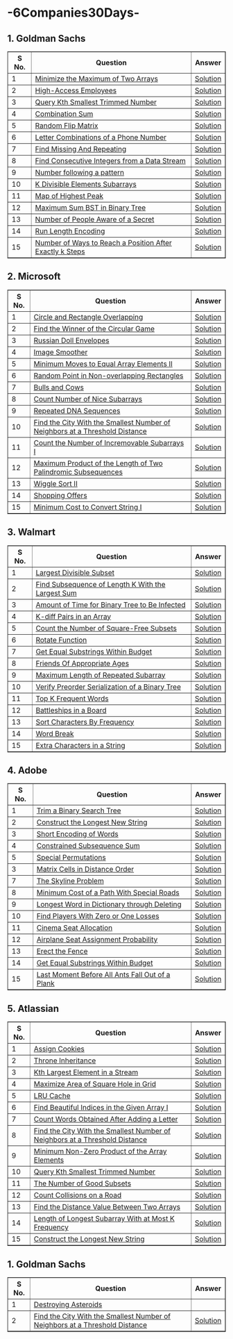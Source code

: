 # -6Companies30Days-

## 1. Goldman Sachs
<table border="1">
    <thead>
        <tr>
            <th>S No.</th>
            <th>Question</th>
            <th>Answer</th>
        </tr>
    </thead>
    <tbody>
        <tr>
            <td>1</td>
            <td><a href="https://leetcode.com/problems/minimize-the-maximum-of-two-arrays/description/">Minimize the Maximum of Two Arrays</a></td>
            <td><a href="https://leetcode.com/problems/minimize-the-maximum-of-two-arrays/solutions/4513004/goldman-sachs-easy-solution/">Solution</a></td>
        </tr>
        <tr>
            <td>2</td>
            <td><a href="https://leetcode.com/problems/high-access-employees/description/">High-Access Employees</a></td>
            <td><a href="https://leetcode.com/problems/high-access-employees/solutions/4513082/goldman-sachs-easy-solution/">Solution</a></td>
        </tr>
      <tr>
            <td>3</td>
            <td><a href="https://leetcode.com/problems/query-kth-smallest-trimmed-number/description/">Query Kth Smallest Trimmed Number</a></td>
            <td><a href="https://leetcode.com/problems/query-kth-smallest-trimmed-number/solutions/4513150/goldman-sachs-easy-solution/">Solution</a></td>
        </tr>
        <tr>
            <td>4</td>
            <td><a href="https://leetcode.com/problems/combination-sum-iii/description/">Combination Sum</a></td>
            <td><a href="https://leetcode.com/problems/combination-sum-iii/solutions/4513253/goldman-sachs-amazon-easy-solution/">Solution</a></td>
        </tr>
        <tr>
            <td>5</td>
            <td><a href="https://leetcode.com/problems/random-flip-matrix/description/">Random Flip Matrix</a></td>
            <td><a href="https://leetcode.com/problems/random-flip-matrix/solutions/4513624/goldman-sachs-easy-solution/">Solution</a></td>
        </tr>
        <tr>
            <td>6</td>
            <td><a href="https://leetcode.com/problems/letter-combinations-of-a-phone-number/description/">Letter Combinations of a Phone Number</a></td>
            <td><a href="https://leetcode.com/problems/letter-combinations-of-a-phone-number/solutions/4513338/goldman-sachs-easy-solution/">Solution</a></td>
        </tr>
        <tr>
            <td>7</td>
            <td><a href="https://www.geeksforgeeks.org/problems/find-missing-and-repeating2512/1">Find Missing And Repeating</a></td>
            <td><a href="https://discuss.geeksforgeeks.org/comment/02365df5-6378-4fda-bbaa-dcc1770921ea/practice">Solution</a></td>
        </tr>
        <tr>
            <td>8</td>
            <td><a href="https://leetcode.com/problems/find-consecutive-integers-from-a-data-stream/">Find Consecutive Integers from a Data Stream</a></td>
            <td><a href="https://leetcode.com/problems/find-consecutive-integers-from-a-data-stream/solutions/4513781/goldman-sachs-easy-solution/">Solution</a></td>
        </tr>
        <tr>
            <td>9</td>
            <td><a href="https://www.geeksforgeeks.org/problems/number-following-a-pattern3126/1">Number following a pattern</a></td>
            <td><a href="https://discuss.geeksforgeeks.org/comment/79baf7ba-80d2-4188-8eae-2378bb0b130d/practice">Solution</a></td>
        </tr>
        <tr>
            <td>10</td>
            <td><a href="https://leetcode.com/problems/k-divisible-elements-subarrays/description/">K Divisible Elements Subarrays</a></td>
            <td><a href="https://leetcode.com/problems/k-divisible-elements-subarrays/solutions/4513890/goldman-sachs-easy-solution/">Solution</a></td>
        </tr>
        <tr>
            <td>11</td>
            <td><a href="https://leetcode.com/problems/map-of-highest-peak/description/">Map of Highest Peak</a></td>
            <td><a href="https://leetcode.com/problems/map-of-highest-peak/solutions/4513922/goldman-sachs-easy-solution/">Solution</a></td>
        </tr>
        <tr>
            <td>12</td>
            <td><a href="https://leetcode.com/problems/maximum-sum-bst-in-binary-tree/description/">Maximum Sum BST in Binary Tree</a></td>
            <td><a href="https://leetcode.com/problems/maximum-sum-bst-in-binary-tree/solutions/4516859/goldman-sachs-easy-solution/">Solution</a></td>
        </tr>
        <tr>
            <td>13</td>
            <td><a href="https://leetcode.com/problems/number-of-people-aware-of-a-secret/description/">Number of People Aware of a Secret</a></td>
            <td><a href="https://leetcode.com/problems/number-of-people-aware-of-a-secret/solutions/4516885/goldman-sachs-easy-solution/">Solution</a></td>
        </tr>
        <tr>
            <td>14</td>
            <td><a href="https://www.geeksforgeeks.org/problems/run-length-encoding/1">Run Length Encoding</a></td>
            <td><a href="https://discuss.geeksforgeeks.org/comment/eb847504-3a9f-4f8d-a38d-5e41a6813533/practice">Solution</a></td>
        </tr>
        <tr>
            <td>15</td>
            <td><a href="https://leetcode.com/problems/number-of-ways-to-reach-a-position-after-exactly-k-steps/description/">Number of Ways to Reach a Position After Exactly k Steps</a></td>
            <td><a href="https://leetcode.com/problems/number-of-ways-to-reach-a-position-after-exactly-k-steps/solutions/4516931/goldman-sachs-easy-solution-beats100/">Solution</a></td>
        </tr>
</table>

## 2. Microsoft

<table border="1">
    <thead>
        <tr>
            <th>S No.</th>
            <th>Question</th>
            <th>Answer</th>
        </tr>
    </thead>
    <tbody>
        <tr>
            <td>1</td>
            <td><a href="https://leetcode.com/problems/circle-and-rectangle-overlapping/description/">Circle and Rectangle Overlapping</a></td>
            <td><a href="https://leetcode.com/problems/circle-and-rectangle-overlapping/solutions/4518682/microsoft-easy-solution-beats-100/">Solution</a></td>
        </tr>
        <tr>
            <td>2</td>
            <td><a href="https://leetcode.com/problems/find-the-winner-of-the-circular-game/">Find the Winner of the Circular Game</a></td>
            <td><a href="https://leetcode.com/problems/find-the-winner-of-the-circular-game/solutions/4522841/microsoft-easy-solution-beats-100/">Solution</a></td>
        </tr>
      <tr>
            <td>3</td>
            <td><a href="https://leetcode.com/problems/russian-doll-envelopes/description/">Russian Doll Envelopes</a></td>
            <td><a href="https://leetcode.com/problems/russian-doll-envelopes/solutions/4522870/microsoft-easy-solution-beats-93/">Solution</a></td>
        </tr>
        <tr>
            <td>4</td>
            <td><a href="https://leetcode.com/problems/image-smoother/description/">Image Smoother</a></td>
            <td><a href="https://leetcode.com/problems/image-smoother/solutions/4524456/microsoft-easy-solution/">Solution</a></td>
        </tr>
        <tr>
            <td>5</td>
            <td><a href="https://leetcode.com/problems/minimum-moves-to-equal-array-elements-ii/description/">Minimum Moves to Equal Array Elements II</a></td>
            <td><a href="https://leetcode.com/problems/minimum-moves-to-equal-array-elements-ii/solutions/4530829/microsoft-easy-solution/">Solution</a></td>
        </tr>
        <tr>
            <td>6</td>
            <td><a href="https://leetcode.com/problems/random-point-in-non-overlapping-rectangles/description/">Random Point in Non-overlapping Rectangles</a></td>
            <td><a href="https://leetcode.com/problems/random-point-in-non-overlapping-rectangles/solutions/4534483/microsoft-easy-solution-challenge/">Solution</a></td>
        </tr>
       <tr>
          <tr>
            <td>7</td>
            <td><a href="https://leetcode.com/problems/bulls-and-cows/description/">Bulls and Cows</a></td>
            <td><a href="https://leetcode.com/problems/bulls-and-cows/solutions/4536563/microsoft-easy-solution-beats-100/">Solution</a></td>
        </tr>
      <tr>
            <td>8</td>
            <td><a href="https://leetcode.com/problems/count-number-of-nice-subarrays/description/">Count Number of Nice Subarrays</a></td>
            <td><a href="https://leetcode.com/problems/count-number-of-nice-subarrays/solutions/4536604/microsoft-easy-solution/">Solution</a></td>
        </tr>
     <tr>
            <td>9</td>
            <td><a href="https://leetcode.com/problems/repeated-dna-sequences/description/">Repeated DNA Sequences</a></td>
            <td><a href="https://leetcode.com/problems/repeated-dna-sequences/solutions/4536658/microsoft-easy-solution-beats-100/">Solution</a></td>
        </tr>
          <tr>
            <td>10</td>
            <td><a href="https://leetcode.com/problems/find-the-city-with-the-smallest-number-of-neighbors-at-a-threshold-distance/description/">Find the City With the Smallest Number of Neighbors at a Threshold Distance</a></td>
            <td><a href="https://leetcode.com/problems/find-the-city-with-the-smallest-number-of-neighbors-at-a-threshold-distance/solutions/4542675/microsoft-easy-solution-beats-100/">Solution</a></td>
        </tr>
      <tr>
            <td>11</td>
            <td><a href="https://leetcode.com/problems/count-the-number-of-incremovable-subarrays-i/description/">Count the Number of Incremovable Subarrays I</a></td>
            <td><a href="https://leetcode.com/problems/count-the-number-of-incremovable-subarrays-i/solutions/4542759/microsoft-easy-solution/">Solution</a></td>
        </tr>
           <tr>
            <td>12</td>
            <td><a href="https://leetcode.com/problems/maximum-product-of-the-length-of-two-palindromic-subsequences/description/">Maximum Product of the Length of Two Palindromic Subsequences</a></td>
            <td><a href="https://leetcode.com/problems/maximum-product-of-the-length-of-two-palindromic-subsequences/solutions/4548065/microsoft-easy-solution-beats-100/">Solution</a></td>
       </tr>
        <tr>
            <td>13</td>
            <td><a href="https://leetcode.com/problems/wiggle-sort-ii/description/">Wiggle Sort II</a></td>
            <td><a href="https://leetcode.com/problems/wiggle-sort-ii/solutions/4548218/microsoft-easy-solution/">Solution</a></td>
        </tr>
        <tr>
            <td>14</td>
            <td><a href="https://leetcode.com/problems/shopping-offers/description/">Shopping Offers</a></td>
            <td><a href="https://leetcode.com/problems/shopping-offers/solutions/4548290/microsoft-easy-solution-beats-100/">Solution</a></td>
        </tr> 
        <tr>
            <td>15</td>
            <td><a href="https://leetcode.com/problems/minimum-cost-to-convert-string-i/description/">Minimum Cost to Convert String I</a></td>
            <td><a href="https://leetcode.com/problems/minimum-cost-to-convert-string-i/solutions/4548318/microsoft-easy-solution-beats-100/">Solution</a></td>
        </tr>
</table>

## 3. Walmart

<table border="1">
    <thead>
        <tr>
            <th>S No.</th>
            <th>Question</th>
            <th>Answer</th>
        </tr>
    </thead>
    <tbody>
        <tr>
            <td>1</td>
            <td><a href="https://leetcode.com/problems/largest-divisible-subset/description/">Largest Divisible Subset</a></td>
            <td><a href="https://leetcode.com/problems/largest-divisible-subset/solutions/4557282/microsoft-easy-solution-beats-100/">Solution</a></td>
        </tr>
        <tr>
           <td>2</td>
            <td><a href="https://leetcode.com/problems/find-subsequence-of-length-k-with-the-largest-sum/description/">Find Subsequence of Length K With the Largest Sum</a></td>
            <td><a href="https://leetcode.com/problems/find-subsequence-of-length-k-with-the-largest-sum/solutions/4557338/microsoft-easy-solution/">Solution</a></td>
        </tr>
      <tr>
            <td>3</td>
            <td><a href="https://leetcode.com/problems/amount-of-time-for-binary-tree-to-be-infected/description/?envType=daily-question&envId=2024-01-10">Amount of Time for Binary Tree to Be Infected</a></td>
            <td><a href="https://leetcode.com/problems/amount-of-time-for-binary-tree-to-be-infected/solutions/4557378/microsoft-easy-solution-beats-100/">Solution</a></td>
        </tr>
        <tr>
            <td>4</td>
            <td><a href="https://leetcode.com/problems/k-diff-pairs-in-an-array/description/">K-diff Pairs in an Array</a></td>
            <td><a href="https://leetcode.com/problems/k-diff-pairs-in-an-array/solutions/4557403/microsoft-easy-solution/">Solution</a></td>
        </tr>
          <tr>
            <td>5</td>
            <td><a href="https://leetcode.com/problems/count-the-number-of-square-free-subsets/description/">Count the Number of Square-Free Subsets</a></td>
            <td><a href="https://leetcode.com/problems/count-the-number-of-square-free-subsets/solutions/4557457/microsoft-easy-solution-beats-100/">Solution</a></td>
        </tr>
       <tr>
            <td>6</td>
            <td><a href="https://leetcode.com/problems/rotate-function/description/">Rotate Function</a></td>
            <td><a href="https://leetcode.com/problems/rotate-function/solutions/4563173/microsoft-easy-solution-beats-100/">Solution</a></td>
        </tr>
     <tr>
          <tr>
            <td>7</td>
            <td><a href="https://leetcode.com/problems/get-equal-substrings-within-budget/description/">Get Equal Substrings Within Budget</a></td>
            <td><a href="https://leetcode.com/problems/get-equal-substrings-within-budget/solutions/4563185/microsoft-easy-solution-beats-100/">Solution</a></td>
        </tr>
      <tr>
            <td>8</td>
            <td><a href="https://leetcode.com/problems/friends-of-appropriate-ages/description/">Friends Of Appropriate Ages</a></td>
            <td><a href="https://leetcode.com/problems/friends-of-appropriate-ages/solutions/4563198/microsoft-easy-solution-beats-100/">Solution</a></td>
        </tr>
    <tr>
            <td>9</td>
            <td><a href="https://leetcode.com/problems/maximum-length-of-repeated-subarray/description/">Maximum Length of Repeated Subarray</a></td>
            <td><a href="https://leetcode.com/problems/maximum-length-of-repeated-subarray/solutions/4563214/microsoft-easy-solution-beats-100/">Solution</a></td>
        </tr>
             <tr>
            <td>10</td>
            <td><a href="https://leetcode.com/problems/verify-preorder-serialization-of-a-binary-tree/description/">Verify Preorder Serialization of a Binary Tree</a></td>
            <td><a href="https://leetcode.com/problems/verify-preorder-serialization-of-a-binary-tree/solutions/4563541/microsoft-easy-solution/">Solution</a></td>
        </tr>
     <tr>
            <td>11</td>
            <td><a href="https://leetcode.com/problems/top-k-frequent-words/description/">Top K Frequent Words</a></td>
            <td><a href="https://leetcode.com/problems/top-k-frequent-words/solutions/4570201/microsoft-easy-solution/">Solution</a></td>
        </tr>
           <tr>
            <td>12</td>
            <td><a href="https://leetcode.com/problems/battleships-in-a-board/description/">Battleships in a Board</a></td>
            <td><a href="https://leetcode.com/problems/battleships-in-a-board/solutions/4570227/microsoft-easy-solution/">Solution</a></td>
       </tr>
         <tr>
            <td>13</td>
            <td><a href="https://leetcode.com/problems/sort-characters-by-frequency/description/">Sort Characters By Frequency</a></td>
            <td><a href="https://leetcode.com/problems/sort-characters-by-frequency/solutions/4570321/microsoft-easy-solution-beats-100/">Solution</a></td>
        </tr>
        <tr>
            <td>14</td>
            <td><a href="https://leetcode.com/problems/word-break/description/">Word Break</a></td>
            <td><a href="https://leetcode.com/problems/word-break/solutions/4570353/microsoft-easy-solution-beats-100/">Solution</a></td>
        </tr> 
        <tr>
            <td>15</td>
            <td><a href="https://leetcode.com/problems/extra-characters-in-a-string/description/">Extra Characters in a String</a></td>
            <td><a href="https://leetcode.com/problems/extra-characters-in-a-string/solutions/4570424/microsoft-easy-solution-beats-100/">Solution</a></td>
        </tr>
</table>

## 4. Adobe

<table border="1">
    <thead>
        <tr>
            <th>S No.</th>
            <th>Question</th>
            <th>Answer</th>
        </tr>
    </thead>
    <tbody>
        <tr>
            <td>1</td>
            <td><a href="https://leetcode.com/problems/trim-a-binary-search-tree/description/">Trim a Binary Search Tree</a></td>
            <td><a href="https://leetcode.com/problems/trim-a-binary-search-tree/solutions/4576917/microsoft-easy-solution-beats-100/">Solution</a></td>
        </tr>
        <tr>
            <td>2</td>
            <td><a href="https://leetcode.com/problems/construct-the-longest-new-string/description/">Construct the Longest New String</a></td>
            <td><a href="https://leetcode.com/problems/construct-the-longest-new-string/solutions/4576985/microsoft-easy-solution-beats-100/">Solution</a></td>
        </tr>
       <tr>
            <td>3</td>
            <td><a href="https://leetcode.com/problems/short-encoding-of-words/description/">Short Encoding of Words</a></td>
            <td><a href="https://leetcode.com/problems/short-encoding-of-words/solutions/4577031/microsoft-easy-solution-beats-100/">Solution</a></td>
        </tr>
        <tr>
            <td>4</td>
            <td><a href="https://leetcode.com/problems/constrained-subsequence-sum/description/">Constrained Subsequence Sum</a></td>
            <td><a href="https://leetcode.com/problems/constrained-subsequence-sum/solutions/4581244/microsoft-easy-solution-beats-100/">Solution</a></td>
        </tr>
      <tr>
            <td>5</td>
            <td><a href="https://leetcode.com/problems/special-permutations/description/">Special Permutations</a></td>
            <td><a href="https://leetcode.com/problems/special-permutations/solutions/4581562/microsoft-easy-solution/">Solution</a></td>
        </tr>
            <td>3</td>
            <td><a href="https://leetcode.com/problems/matrix-cells-in-distance-order/description/">Matrix Cells in Distance Order</a></td>
            <td><a href="https://leetcode.com/problems/matrix-cells-in-distance-order/solutions/4581585/microsoft-easy-solution-beats-100/">Solution</a></td>
        </tr>
        <tr>
            <td>7</td>
            <td><a href="https://leetcode.com/problems/the-skyline-problem/description/">The Skyline Problem</a></td>
            <td><a href="https://leetcode.com/problems/the-skyline-problem/solutions/4581705/microsoft-easy-solution-beats-100/">Solution</a></td>
        </tr>
        <tr>
            <td>8</td>
            <td><a href="https://leetcode.com/problems/minimum-cost-of-a-path-with-special-roads/description/">Minimum Cost of a Path With Special Roads</a></td>
            <td><a href="https://leetcode.com/problems/minimum-cost-of-a-path-with-special-roads/solutions/4588759/microsoft-easy-solution/">Solution</a></td>
        </tr>
     <tr>
            <td>9</td>
            <td><a href="https://leetcode.com/problems/longest-word-in-dictionary-through-deleting/solutions/4593843/microsoft-easy-solution/">Longest Word in Dictionary through Deleting</a></td>
            <td><a href="https://leetcode.com/problems/longest-word-in-dictionary-through-deleting/solutions/4593843/microsoft-easy-solution/">Solution</a></td>
        </tr>
         <tr>
            <td>10</td>
            <td><a href="https://leetcode.com/problems/find-players-with-zero-or-one-losses/description/">Find Players With Zero or One Losses</a></td>
            <td><a href="https://leetcode.com/problems/find-players-with-zero-or-one-losses/solutions/4593891/microsoft-easy-solution/">Solution</a></td>
        </tr>
        <tr>
            <td>11</td>
            <td><a href="https://leetcode.com/problems/cinema-seat-allocation/description/">Cinema Seat Allocation</a></td>
            <td><a href="https://leetcode.com/problems/cinema-seat-allocation/solutions/4593927/microsoft-easy-solution/">Solution</a></td>
        </tr>
        <tr>
            <td>12</td>
            <td><a href="https://leetcode.com/problems/airplane-seat-assignment-probability/description/">Airplane Seat Assignment Probability</a></td>
            <td><a href="https://leetcode.com/problems/airplane-seat-assignment-probability/solutions/4594078/microsoft-easy-solution-beats-100/">Solution</a></td>
        </tr>
       <tr>
            <td>13</td>
            <td><a href="https://leetcode.com/problems/erect-the-fence/description/">Erect the Fence</a></td>
            <td><a href="https://leetcode.com/problems/erect-the-fence/solutions/4612139/microsoft-easy-solution/">Solution</a></td>
        </tr> 
        <tr>
            <td>14</td>
            <td><a href="https://leetcode.com/problems/get-equal-substrings-within-budget/description/">Get Equal Substrings Within Budget</a></td>
            <td><a href="https://leetcode.com/problems/get-equal-substrings-within-budget/solutions/4563185/microsoft-easy-solution-beats-100/">Solution</a></td>
        </tr>
        <tr>
            <td>15</td>
            <td><a href="https://leetcode.com/problems/last-moment-before-all-ants-fall-out-of-a-plank/description/">Last Moment Before All Ants Fall Out of a Plank</a></td>
            <td><a href="https://leetcode.com/problems/last-moment-before-all-ants-fall-out-of-a-plank/">Solution</a></td>
        </tr>
</table>

## 5. Atlassian

<table border="1">
    <thead>
        <tr>
            <th>S No.</th>
            <th>Question</th>
            <th>Answer</th>
        </tr>
    </thead>
    <tbody>
        <tr>
            <td>1</td>
            <td><a href="https://leetcode.com/problems/assign-cookies/description/">Assign Cookies</a></td>
            <td><a href="https://leetcode.com/problems/assign-cookies/solutions/4638643/microsoft-easy-solution-beats-100/">Solution</a></td>
        </tr>
        <tr>
            <td>2</td>
            <td><a href="https://leetcode.com/problems/throne-inheritance/description/">Throne Inheritance</a></td>
            <td><a href="https://leetcode.com/problems/throne-inheritance/solutions/4643374/microsoft-easy-solution-beats-100/">Solution</a></td>
        </tr>
      <tr>
            <td>3</td>
            <td><a href="https://leetcode.com/problems/kth-largest-element-in-a-stream/description/">Kth Largest Element in a Stream</a></td>
            <td><a href="https://leetcode.com/problems/kth-largest-element-in-a-stream/solutions/4643465/microsoft-easy-solution/">Solution</a></td>
        </tr>
        <tr>
            <td>4</td>
            <td><a href="https://leetcode.com/problems/maximize-area-of-square-hole-in-grid/description/">Maximize Area of Square Hole in Grid</a></td>
            <td><a href="https://leetcode.com/problems/maximize-area-of-square-hole-in-grid/solutions/4643482/microsoft-easy-solution/">Solution</a></td>
        </tr>
        <tr>
            <td>5</td>
            <td><a href="https://leetcode.com/problems/lru-cache/description/">LRU Cache</a></td>
            <td><a href="https://leetcode.com/problems/lru-cache/solutions/4643499/microsoft-easy-solution/">Solution</a></td>
        </tr>
        <tr>
            <td>6</td>
            <td><a href="https://leetcode.com/problems/find-beautiful-indices-in-the-given-array-i/description/">Find Beautiful Indices in the Given Array I</a></td>
            <td><a href="https://leetcode.com/problems/find-beautiful-indices-in-the-given-array-i/solutions/4643603/microsoft-easy-solution/">Solution</a></td>
        </tr>
        <tr>
            <td>7</td>
            <td><a href="https://leetcode.com/problems/count-words-obtained-after-adding-a-letter/description/">Count Words Obtained After Adding a Letter</a></td>
            <td><a href="https://leetcode.com/problems/count-words-obtained-after-adding-a-letter/solutions/4643639/microsoft-easy-solution-beats-100/">Solution</a></td>
        </tr>
        <tr>
            <td>8</td>
            <td><a href="https://leetcode.com/problems/find-the-city-with-the-smallest-number-of-neighbors-at-a-threshold-distance/description/">Find the City With the Smallest Number of Neighbors at a Threshold Distance</a></td>
            <td><a href="https://leetcode.com/problems/find-the-city-with-the-smallest-number-of-neighbors-at-a-threshold-distance/solutions/4542675/microsoft-easy-solution-beats-100/">Solution</a></td>
        </tr>
        <tr>
            <td>9</td>
            <td><a href="https://leetcode.com/problems/minimum-non-zero-product-of-the-array-elements/description/">Minimum Non-Zero Product of the Array Elements</a></td>
            <td><a href="https://leetcode.com/problems/minimum-non-zero-product-of-the-array-elements/solutions/4648350/microsoft-easy-solution-beats-100/">Solution</a></td>
        </tr>
        <tr>
            <td>10</td>
            <td><a href="https://leetcode.com/problems/query-kth-smallest-trimmed-number/description/">Query Kth Smallest Trimmed Number</a></td>
            <td><a href="https://leetcode.com/problems/query-kth-smallest-trimmed-number/solutions/4513183/goldman-sachs-easy-solution/">Solution</a></td>
        </tr>
        <tr>
            <td>11</td>
            <td><a href="https://leetcode.com/problems/the-number-of-good-subsets/description/">The Number of Good Subsets</a></td>
            <td><a href="https://leetcode.com/problems/the-number-of-good-subsets/solutions/4648862/microsoft-easy-solution/">Solution</a></td>
        </tr>
        <tr>
            <td>12</td>
            <td><a href="https://leetcode.com/problems/count-collisions-on-a-road/description/">Count Collisions on a Road</a></td>
            <td><a href="https://leetcode.com/problems/count-collisions-on-a-road/solutions/4648881/microsoft-easy-solution/">Solution</a></td>
        </tr>
        <tr>
            <td>13</td>
            <td><a href="https://leetcode.com/problems/find-the-distance-value-between-two-arrays/description/">Find the Distance Value Between Two Arrays</a></td>
            <td><a href="https://leetcode.com/problems/find-the-distance-value-between-two-arrays/solutions/4648894/microsoft-easy-solution-beats-100/">Solution</a></td>
        </tr>
        <tr>
            <td>14</td>
            <td><a href="https://leetcode.com/problems/length-of-longest-subarray-with-at-most-k-frequency/description/">Length of Longest Subarray With at Most K Frequency</a></td>
            <td><a href="https://leetcode.com/problems/length-of-longest-subarray-with-at-most-k-frequency/solutions/4648905/microsoft-easy-solution/">Solution</a></td>
        </tr>
        <tr>
            <td>15</td>
            <td><a href="https://leetcode.com/problems/construct-the-longest-new-string/description/">Construct the Longest New String</a></td>
            <td><a href="https://leetcode.com/problems/construct-the-longest-new-string/solutions/4576985/microsoft-easy-solution-beats-100/">Solution</a></td>
        </tr>
</table> 

   
## 1. Goldman Sachs

<table border="1">
    <thead>
        <tr>
            <th>S No.</th>
            <th>Question</th>
            <th>Answer</th>
        </tr>
    </thead>
    <tbody>
        <tr>
            <td>1</td>
            <td><a href="https://leetcode.com/problems/destroying-asteroids/description/">Destroying Asteroids</a></td>
            <td><a href="https://leetcode.com/problems/destroying-asteroids/solutions/4649759/microsoft-easy-solution/"</a></td>
        </tr>
       <tr>
            <td>2</td>
            <td><a href="https://leetcode.com/problems/find-the-city-with-the-smallest-number-of-neighbors-at-a-threshold-distance/description/">Find the City With the Smallest Number of Neighbors at a Threshold Distance</a></td>
            <td><a href="https://leetcode.com/problems/find-the-city-with-the-smallest-number-of-neighbors-at-a-threshold-distance/solutions/4542675/microsoft-easy-solution-beats-100/">Solution</a></td>
        </tr>
    <!--   <tr>
            <td>3</td>
            <td><a href="https://leetcode.com/problems/integer-to-english-words/description/">Integer to English Words</a></td>
            <td><a href="">Solution</a></td>
        </tr>
        <tr>
            <td>4</td>
            <td><a href=""></a></td>
            <td><a href="">Solution</a></td>
        </tr>
        <tr>
            <td>5</td>
            <td><a href="https://leetcode.com/problems/random-flip-matrix/description/">Random Flip Matrix</a></td>
            <td><a href="https://leetcode.com/problems/random-flip-matrix/solutions/4513624/goldman-sachs-easy-solution/">Solution</a></td>
        </tr>
        <tr>
            <td>6</td>
            <td><a href="https://leetcode.com/problems/letter-combinations-of-a-phone-number/description/">Letter Combinations of a Phone Number</a></td>
            <td><a href="https://leetcode.com/problems/letter-combinations-of-a-phone-number/solutions/4513338/goldman-sachs-easy-solution/">Solution</a></td>
        </tr>
        <tr>
            <td>7</td>
            <td><a href="https://www.geeksforgeeks.org/problems/find-missing-and-repeating2512/1">Find Missing And Repeating</a></td>
            <td><a href="https://discuss.geeksforgeeks.org/comment/02365df5-6378-4fda-bbaa-dcc1770921ea/practice">Solution</a></td>
        </tr>
        <tr>
            <td>8</td>
            <td><a href="https://leetcode.com/problems/find-consecutive-integers-from-a-data-stream/">Find Consecutive Integers from a Data Stream</a></td>
            <td><a href="https://leetcode.com/problems/find-consecutive-integers-from-a-data-stream/solutions/4513781/goldman-sachs-easy-solution/">Solution</a></td>
        </tr>
        <tr>
            <td>9</td>
            <td><a href="https://www.geeksforgeeks.org/problems/number-following-a-pattern3126/1">Number following a pattern</a></td>
            <td><a href="https://discuss.geeksforgeeks.org/comment/79baf7ba-80d2-4188-8eae-2378bb0b130d/practice">Solution</a></td>
        </tr>
        <tr>
            <td>10</td>
            <td><a href="https://leetcode.com/problems/k-divisible-elements-subarrays/description/">K Divisible Elements Subarrays</a></td>
            <td><a href="https://leetcode.com/problems/k-divisible-elements-subarrays/solutions/4513890/goldman-sachs-easy-solution/">Solution</a></td>
        </tr>
        <tr>
            <td>11</td>
            <td><a href="https://leetcode.com/problems/map-of-highest-peak/description/">Map of Highest Peak</a></td>
            <td><a href="https://leetcode.com/problems/map-of-highest-peak/solutions/4513922/goldman-sachs-easy-solution/">Solution</a></td>
        </tr>
        <tr>
            <td>12</td>
            <td><a href="https://leetcode.com/problems/maximum-sum-bst-in-binary-tree/description/">Maximum Sum BST in Binary Tree</a></td>
            <td><a href="https://leetcode.com/problems/maximum-sum-bst-in-binary-tree/solutions/4516859/goldman-sachs-easy-solution/">Solution</a></td>
        </tr>
        <tr>
            <td>13</td>
            <td><a href="https://leetcode.com/problems/number-of-people-aware-of-a-secret/description/">Number of People Aware of a Secret</a></td>
            <td><a href="https://leetcode.com/problems/number-of-people-aware-of-a-secret/solutions/4516885/goldman-sachs-easy-solution/">Solution</a></td>
        </tr>
        <tr>
            <td>14</td>
            <td><a href="https://www.geeksforgeeks.org/problems/run-length-encoding/1">Run Length Encoding</a></td>
          <td><a href="https://discuss.geeksforgeeks.org/comment/eb847504-3a9f-4f8d-a38d-5e41a6813533/practice">Solution</a></td>
        </tr>
        <tr>
            <td>15</td>
            <td><a href="https://leetcode.com/problems/number-of-ways-to-reach-a-position-after-exactly-k-steps/description/">Number of Ways to Reach a Position After Exactly k Steps</a></td>
            <td><a href="https://leetcode.com/problems/number-of-ways-to-reach-a-position-after-exactly-k-steps/solutions/4516931/goldman-sachs-easy-solution-beats100/">Solution</a></td>
        </tr>
</table>
 </tbody> -->
